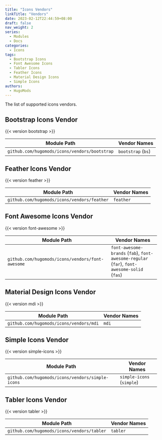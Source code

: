 ```yaml
---
title: "Icons Vendors"
linkTitle: "Vendors"
date: 2023-02-12T22:44:59+08:00
draft: false
nav_weight: 2
series:
  - Modules
  - Docs
categories:
  - Icons
tags:
  - Bootstrap Icons
  - Font Awesome Icons
  - Tabler Icons
  - Feather Icons
  - Material Design Icons
  - Simple Icons
authors:
  - HugoMods
---
```


The list of supported icons vendors.

<!--more-->

## Bootstrap Icons Vendor

{{< version bootstrap >}}

| Module Path                                             | Vendor Names       |
| ------------------------------------------------------- | ------------------ |
| `github.com/hugomods/icons/vendors/bootstrap` | `bootstrap` (`bs`) |

## Feather Icons Vendor

{{< version feather >}}

| Module Path                                           | Vendor Names |
| ----------------------------------------------------- | ------------ |
| `github.com/hugomods/icons/vendors/feather` | `feather`    |

## Font Awesome Icons Vendor

{{< version font-awesome >}}

| Module Path                                                | Vendor Names                                                                                |
| ---------------------------------------------------------- | ------------------------------------------------------------------------------------------- |
| `github.com/hugomods/icons/vendors/font-awesome` | `font-awesome-brands` (`fab`), `font-awesome-regular` (`far`), `font-awesome-solid` (`fas`) |

## Material Design Icons Vendor

{{< version mdi >}}

| Module Path                                       | Vendor Names |
| ------------------------------------------------- | ------------ |
| `github.com/hugomods/icons/vendors/mdi` | `mdi`        |

## Simple Icons Vendor

{{< version simple-icons >}}

| Module Path                                                | Vendor Names              |
| ---------------------------------------------------------- | ------------------------- |
| `github.com/hugomods/icons/vendors/simple-icons` | `simple-icons` (`simple`) |

## Tabler Icons Vendor

{{< version tabler >}}

| Module Path                                          | Vendor Names |
| ---------------------------------------------------- | ------------ |
| `github.com/hugomods/icons/vendors/tabler` | `tabler`     |
